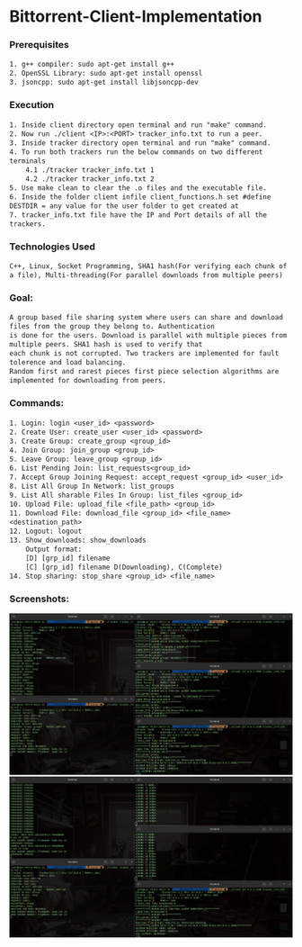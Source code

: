 # Bittorrent-Client-Implementation

### Prerequisites
	1. g++ compiler: sudo apt-get install g++
	2. OpenSSL Library: sudo apt-get install openssl
	3. jsoncpp: sudo apt-get install libjsoncpp-dev

### Execution
    1. Inside client directory open terminal and run "make" command.
    2. Now run ./client <IP>:<PORT> tracker_info.txt to run a peer.
    3. Inside tracker directory open terminal and run "make" command.
    4. To run both trackers run the below commands on two different terminals
        4.1 ./tracker tracker_info.txt 1
        4.2 ./tracker tracker_info.txt 2
    5. Use make clean to clear the .o files and the executable file.
    6. Inside the folder client infile client_functions.h set #define DESTDIR = any value for the user folder to get created at
    7. tracker_info.txt file have the IP and Port details of all the trackers.
    
### Technologies Used
    C++, Linux, Socket Programming, SHA1 hash(For verifying each chunk of a file), Multi-threading(For parallel downloads from multiple peers)

### Goal:
	A group based file sharing system where users can share and download files from the group they belong to. Authentication
	is done for the users. Download is parallel with multiple pieces from multiple peers. SHA1 hash is used to verify that 
	each chunk is not corrupted. Two trackers are implemented for fault tolerence and load balancing.
	Random first and rarest pieces first piece selection algorithms are implemented for downloading from peers.
	
### Commands:
	1. Login: login <user_id> <password>
	2. Create User: create_user <user_id> <password>
	3. Create Group: create_group <group_id>
	4. Join Group: join_group <group_id>
	5. Leave Group: leave_group <group_id>
	6. List Pending Join: list_requests<group_id>
	7. Accept Group Joining Request: accept_request <group_id> <user_id>
	8. List All Group In Network: list_groups
	9. List All sharable Files In Group: list_files <group_id>
	10. Upload File: upload_file <file_path> <group_id>
	11. Download File: download_file <group_id> <file_name> <destination_path>
	12. Logout: logout
	13. Show_downloads: show_downloads
		Output format:
		[D] [grp_id] filename
		[C] [grp_id] filename D(Downloading), C(Complete)
	14. Stop sharing: stop_share <group_id> <file_name>
### Screenshots:
![images/sc1.png](https://github.com/armgp/Bittorrent-Client/blob/main/images/sc1.png)
![](images/sc2.png)

